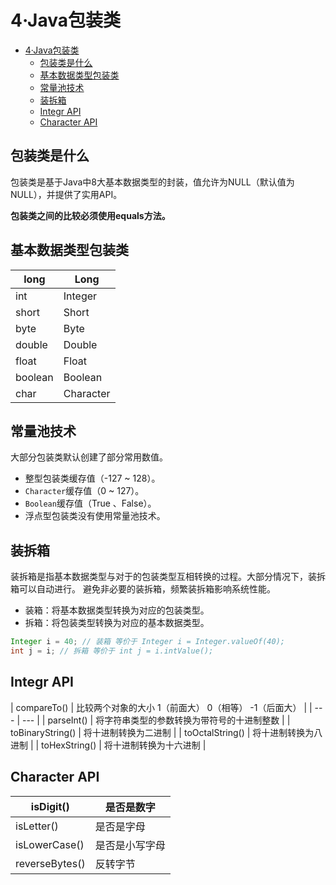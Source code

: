 # 4·Java包装类

- [4·Java包装类](#4java包装类)
  - [包装类是什么](#包装类是什么)
  - [基本数据类型包装类](#基本数据类型包装类)
  - [常量池技术](#常量池技术)
  - [装拆箱](#装拆箱)
  - [Integr API](#integr-api)
  - [Character API](#character-api)

## 包装类是什么
包装类是基于Java中8大基本数据类型的封装，值允许为NULL（默认值为NULL），并提供了实用API。

**包装类之间的比较必须使用equals方法。**

## 基本数据类型包装类
| long | Long |
| --- | --- |
| int | Integer |
| short | Short |
| byte | Byte |
| double | Double |
| float | Float |
| boolean | Boolean |
| char | Character |

## 常量池技术
大部分包装类默认创建了部分常用数值。

- 整型包装类缓存值（-127 ~ 128）。
- `Character`缓存值（0 ~ 127）。
- `Boolean`缓存值（True 、False）。
- 浮点型包装类没有使用常量池技术。

## 装拆箱
装拆箱是指基本数据类型与对于的包装类型互相转换的过程。大部分情况下，装拆箱可以自动进行。
避免非必要的装拆箱，频繁装拆箱影响系统性能。

- 装箱：将基本数据类型转换为对应的包装类型。
- 拆箱：将包装类型转换为对应的基本数据类型。

```java
Integer i = 40; // 装箱 等价于 Integer i = Integer.valueOf(40);
int j = i; // 拆箱 等价于 int j = i.intValue();
```

## Integr API
| compareTo() | 比较两个对象的大小
1（前面大）
0（相等）
-1（后面大） |
| --- | --- |
| parseInt() | 将字符串类型的参数转换为带符号的十进制整数 |
| toBinaryString() | 将十进制转换为二进制 |
| toOctalString() | 将十进制转换为八进制 |
| toHexString() | 将十进制转换为十六进制 |

## Character API
| isDigit() | 是否是数字 |
| --- | --- |
| isLetter() | 是否是字母 |
| isLowerCase() | 是否是小写字母 |
| reverseBytes() | 反转字节 |


